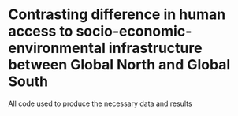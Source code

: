 # Contrasting difference in human access to socio-economic-environmental infrastructure between Global North and Global South

All code used to produce the necessary data and results
